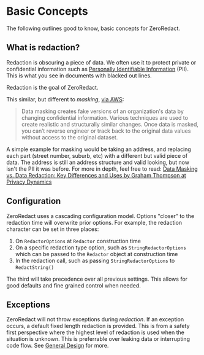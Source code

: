 # Basic Concepts

The following outlines good to know, basic concepts for ZeroRedact.

## What is redaction?

Redaction is obscuring a piece of data. We often use it to protect private or confidential information such as [Personally Identifiable Information](https://en.wikipedia.org/wiki/Personal_data) (PII). This is what you see in documents with blacked out lines. 

Redaction is the goal of ZeroRedact.

This similar, but different to *masking*, [via AWS](https://aws.amazon.com/what-is/data-masking/):
>Data masking creates fake versions of an organization's data by changing confidential information. Various techniques are used to create realistic and structurally similar changes. Once data is masked, you can’t reverse engineer or track back to the original data values without access to the original dataset.

A simple example for masking would be taking an address, and replacing each part (street number, suburb, etc) with a different but valid piece of data. The address is still an address structure and valid looking, but now isn't the PII it was before.
For more in depth, feel free to read: [Data Masking vs. Data Redaction: Key Differences and Uses by Graham Thompson at Privacy Dynamics](https://www.privacydynamics.io/post/data-masking-vs-data-redaction-key-differences-and-uses/)

## Configuration 

ZeroRedact uses a cascading configuration model. Options "closer" to the redaction time will overwrite prior options. For example, the redaction character can be set in three places:

1. On `RedactorOptions` at `Redactor` construction time
1. On a specific redaction type option, such as `StringRedactorOptions` which can be passed to the `Redactor` object at construction time
1. In the redaction call, such as passing `StringRedactorOptions` to `RedactString()`

The third will take precedence over all previous settings. This allows for good defaults and fine grained control when needed.

## Exceptions

ZeroRedact will not throw exceptions during _redaction_. If an exception occurs, a default fixed length redaction is provided. This is from a safety first perspective where the highest level of redaction is used when the situation is unknown. This is preferrable over leaking data or interrupting code flow. See [General Design](design/general-design.md) for more.